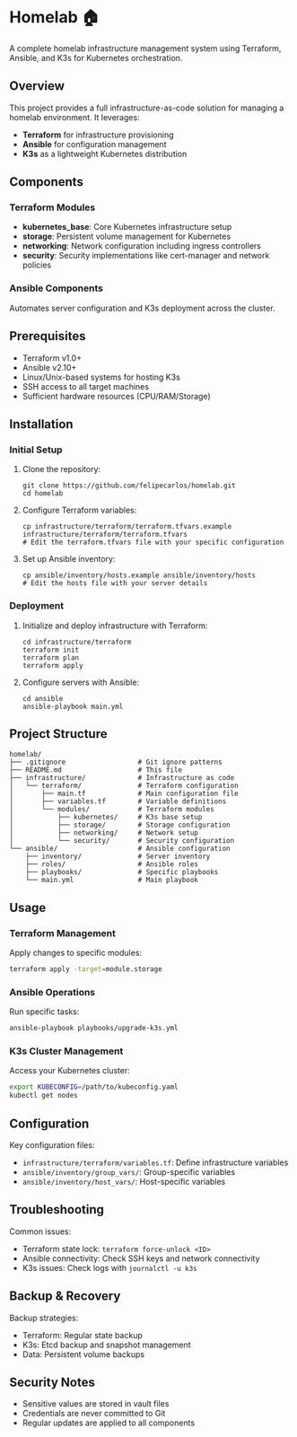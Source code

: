 # Homelab 🏠

A complete homelab infrastructure management system using Terraform, Ansible, and K3s for Kubernetes orchestration.

## Overview

This project provides a full infrastructure-as-code solution for managing a homelab environment. It leverages:
- **Terraform** for infrastructure provisioning
- **Ansible** for configuration management
- **K3s** as a lightweight Kubernetes distribution

## Components

### Terraform Modules

- **kubernetes_base**: Core Kubernetes infrastructure setup
- **storage**: Persistent volume management for Kubernetes
- **networking**: Network configuration including ingress controllers
- **security**: Security implementations like cert-manager and network policies

### Ansible Components

Automates server configuration and K3s deployment across the cluster.

## Prerequisites

- Terraform v1.0+
- Ansible v2.10+
- Linux/Unix-based systems for hosting K3s
- SSH access to all target machines
- Sufficient hardware resources (CPU/RAM/Storage)

## Installation

### Initial Setup

1. Clone the repository:
   ```
   git clone https://github.com/felipecarlos/homelab.git
   cd homelab
   ```

2. Configure Terraform variables:
   ```
   cp infrastructure/terraform/terraform.tfvars.example infrastructure/terraform/terraform.tfvars
   # Edit the terraform.tfvars file with your specific configuration
   ```

3. Set up Ansible inventory:
   ```
   cp ansible/inventory/hosts.example ansible/inventory/hosts
   # Edit the hosts file with your server details
   ```

### Deployment

1. Initialize and deploy infrastructure with Terraform:
   ```
   cd infrastructure/terraform
   terraform init
   terraform plan
   terraform apply
   ```

2. Configure servers with Ansible:
   ```
   cd ansible
   ansible-playbook main.yml
   ```

## Project Structure

```
homelab/
├── .gitignore                  # Git ignore patterns
├── README.md                   # This file
├── infrastructure/             # Infrastructure as code
│   └── terraform/              # Terraform configuration
│       ├── main.tf             # Main configuration file
│       ├── variables.tf        # Variable definitions
│       └── modules/            # Terraform modules
│           ├── kubernetes/     # K3s base setup
│           ├── storage/        # Storage configuration
│           ├── networking/     # Network setup
│           └── security/       # Security configuration
└── ansible/                    # Ansible configuration
    ├── inventory/              # Server inventory
    ├── roles/                  # Ansible roles
    ├── playbooks/              # Specific playbooks
    └── main.yml                # Main playbook
```

## Usage

### Terraform Management

Apply changes to specific modules:
```bash
terraform apply -target=module.storage
```

### Ansible Operations

Run specific tasks:
```bash
ansible-playbook playbooks/upgrade-k3s.yml
```

### K3s Cluster Management

Access your Kubernetes cluster:
```bash
export KUBECONFIG=/path/to/kubeconfig.yaml
kubectl get nodes
```

## Configuration

Key configuration files:
- `infrastructure/terraform/variables.tf`: Define infrastructure variables
- `ansible/inventory/group_vars/`: Group-specific variables
- `ansible/inventory/host_vars/`: Host-specific variables

## Troubleshooting

Common issues:
- Terraform state lock: `terraform force-unlock <ID>`
- Ansible connectivity: Check SSH keys and network connectivity
- K3s issues: Check logs with `journalctl -u k3s`

## Backup & Recovery

Backup strategies:
- Terraform: Regular state backup
- K3s: Etcd backup and snapshot management
- Data: Persistent volume backups

## Security Notes

- Sensitive values are stored in vault files
- Credentials are never committed to Git
- Regular updates are applied to all components